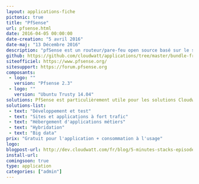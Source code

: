```yaml
---
layout: applications-fiche
pictonic: true
title: "PfSense"
url: pfsense.html
date: 2016-04-05 00:00:00
date-creation: "5 avril 2016"
date-maj: "13 Décembre 2016"
description: "pfSense est un routeur/pare-feu open source basé sur le système d'exploitation FreeBSD. À l'origine d'un fork de m0n0wall, il utilise le pare-feu à états Packet Filter, des fonctions de routage et de NAT lui permettant de connecter plusieurs réseaux informatiques.Il a pour but d'assurer la sécurité périmétrique.Il comporte l'équivalent libre des outils et services utilisés habituellement sur des routeurs professionnels propriétaires. Cette stack va déployer 2 instances: l'une portant l'application Pfsense et la deuxième servant à l'administration de Pfsense, basée sur Ubuntu."
github: https://github.com/cloudwatt/applications/tree/master/bundle-freebsd-pfsense
siteofficiel: https://www.pfsense.org/
sitesupport: https://forum.pfsense.org
composants:
 - logo: ""
   version: "Pfsense 2.3"
 - logo: ""
   version: "Ubuntu Trusty 14.04"
solutions: PfSense est particulièrement utile pour les solutions Cloudwatt suivantes :
solutions-list: 
 - text: "Développement et test"
 - text: "Sites et applications à fort trafic"
 - text: "Hébergement d'applications métiers"
 - text: "Hybridation"
 - text: "Big data"
prix: "Gratuit pour l'application + consommation à l'usage"
logo: 
blogpost-url: http://dev.cloudwatt.com/fr/blog/5-minutes-stacks-episode-vingt-cinq-pfsense.html
install-url:
comingsoon: true
type: application
categories: ["admin"]
---
```

